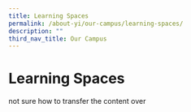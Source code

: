 ```yaml
---
title: Learning Spaces
permalink: /about-yi/our-campus/learning-spaces/
description: ""
third_nav_title: Our Campus
---
```

# **Learning Spaces**

not sure how to transfer the content over